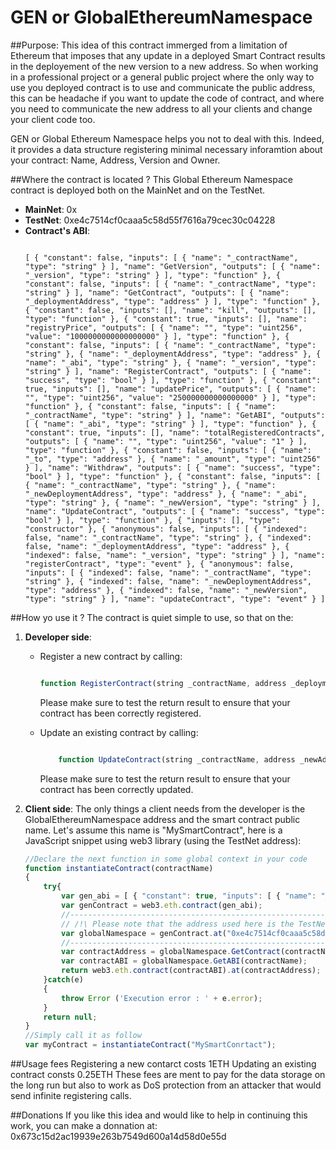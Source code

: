 # GEN or GlobalEthereumNamespace


##Purpose:
This idea of this contract immerged from a limitation of Ethereum that imposes that any update in a deployed Smart Contract
results in the deployement of the new version to a new address.
So when working in a professional project or a general public project where the only way to use you deployed contract is to 
use and communicate the public address, this can be headache if you want to update the code of contract, and where you need
to communicate the new address to all your clients and change your client code too.

GEN or Global Ethereum Namespace helps you not to deal with this. Indeed, it provides a data structure registering minimal
necessary inforamtion about your contract: Name, Address, Version and Owner. 


##Where the contract is located ?
This Global Ethereum Namespace contract is deployed both on the MainNet and on the TestNet.

- **MainNet**: 0x
- **TestNet**: 0xe4c7514cf0caaa5c58d55f7616a79cec30c04228
- **Contract's ABI**: 
    ```

    [ { "constant": false, "inputs": [ { "name": "_contractName", "type": "string" } ], "name": "GetVersion", "outputs": [ { "name": "_version", "type": "string" } ], "type": "function" }, { "constant": false, "inputs": [ { "name": "_contractName", "type": "string" } ], "name": "GetContract", "outputs": [ { "name": "_deploymentAddress", "type": "address" } ], "type": "function" }, { "constant": false, "inputs": [], "name": "kill", "outputs": [], "type": "function" }, { "constant": true, "inputs": [], "name": "registryPrice", "outputs": [ { "name": "", "type": "uint256", "value": "1000000000000000000" } ], "type": "function" }, { "constant": false, "inputs": [ { "name": "_contractName", "type": "string" }, { "name": "_deploymentAddress", "type": "address" }, { "name": "_abi", "type": "string" }, { "name": "_version", "type": "string" } ], "name": "RegisterContract", "outputs": [ { "name": "success", "type": "bool" } ], "type": "function" }, { "constant": true, "inputs": [], "name": "updatePrice", "outputs": [ { "name": "", "type": "uint256", "value": "250000000000000000" } ], "type": "function" }, { "constant": false, "inputs": [ { "name": "_contractName", "type": "string" } ], "name": "GetABI", "outputs": [ { "name": "_abi", "type": "string" } ], "type": "function" }, { "constant": true, "inputs": [], "name": "totalRegisteredContracts", "outputs": [ { "name": "", "type": "uint256", "value": "1" } ], "type": "function" }, { "constant": false, "inputs": [ { "name": "_to", "type": "address" }, { "name": "_amount", "type": "uint256" } ], "name": "Withdraw", "outputs": [ { "name": "success", "type": "bool" } ], "type": "function" }, { "constant": false, "inputs": [ { "name": "_contractName", "type": "string" }, { "name": "_newDeploymentAddress", "type": "address" }, { "name": "_abi", "type": "string" }, { "name": "_newVersion", "type": "string" } ], "name": "UpdateContract", "outputs": [ { "name": "success", "type": "bool" } ], "type": "function" }, { "inputs": [], "type": "constructor" }, { "anonymous": false, "inputs": [ { "indexed": false, "name": "_contractName", "type": "string" }, { "indexed": false, "name": "_deploymentAddress", "type": "address" }, { "indexed": false, "name": "_version", "type": "string" } ], "name": "registerContract", "type": "event" }, { "anonymous": false, "inputs": [ { "indexed": false, "name": "_contractName", "type": "string" }, { "indexed": false, "name": "_newDeploymentAddress", "type": "address" }, { "indexed": false, "name": "_newVersion", "type": "string" } ], "name": "updateContract", "type": "event" } ]
    ```

##How yo use it ?
The contract is quiet simple to use, so that on the:

1. **Developer side**:

    - Register a new contract by calling:
        ```javascript

        function RegisterContract(string _contractName, address _deploymentAddress, string _abi, string _version) returns (bool success)
        ```
        Please make sure to test the return result to ensure that your contract has been correctly registered.

    - Update an existing contract by calling:
        ```javascript

            function UpdateContract(string _contractName, address _newAddress, string _abi, string _newVersion) returns (bool success)
        ```
        Please make sure to test the return result to ensure that your contract has been correctly updated.

2. **Client side**:
The only things a client needs from the developer is the GlobalEthereumNamespace address and the smart contract public name. Let's assume this name is "MySmartContract", here is a JavaScript snippet using web3 library (using the TestNet address):
    
    ```javascript
    //Declare the next function in some global context in your code
    function instantiateContract(contractName)
    {
        try{
            var gen_abi = [ { "constant": true, "inputs": [ { "name": "_contractName", "type": "string" } ], "name": "GetVersion", "outputs": [ { "name": "_version", "type": "string" } ], "type": "function" }, { "constant": true, "inputs": [ { "name": "_contractName", "type": "string" } ], "name": "GetContract", "outputs": [ { "name": "_deploymentAddress", "type": "address" }, { "name": "_abi", "type": "string" }, { "name": "_version", "type": "string" } ], "type": "function" }, { "constant": false, "inputs": [], "name": "kill", "outputs": [], "type": "function" }, { "constant": true, "inputs": [], "name": "registryPrice", "outputs": [ { "name": "", "type": "uint256", "value": "1000000000000000000" } ], "type": "function" }, { "constant": false, "inputs": [ { "name": "_contractName", "type": "string" }, { "name": "_deploymentAddress", "type": "address" }, { "name": "_abi", "type": "string" }, { "name": "_version", "type": "string" } ], "name": "RegisterContract", "outputs": [], "type": "function" }, { "constant": true, "inputs": [], "name": "updatePrice", "outputs": [ { "name": "", "type": "uint256", "value": "250000000000000000" } ], "type": "function" }, { "constant": true, "inputs": [ { "name": "_contractName", "type": "string" } ], "name": "GetABI", "outputs": [ { "name": "_abi", "type": "string" } ], "type": "function" }, { "constant": true, "inputs": [], "name": "totalRegisteredContracts", "outputs": [ { "name": "", "type": "uint256", "value": "0" } ], "type": "function" }, { "constant": false, "inputs": [ { "name": "_to", "type": "address" }, { "name": "_amount", "type": "uint256" } ], "name": "Withdraw", "outputs": [ { "name": "success", "type": "bool" } ], "type": "function" }, { "constant": true, "inputs": [ { "name": "_contractName", "type": "string" } ], "name": "GetAddress", "outputs": [ { "name": "_deploymentAddress", "type": "address", "value": "0x" } ], "type": "function" }, { "constant": false, "inputs": [ { "name": "_contractName", "type": "string" }, { "name": "_newDeploymentAddress", "type": "address" }, { "name": "_abi", "type": "string" }, { "name": "_newVersion", "type": "string" } ], "name": "UpdateContract", "outputs": [], "type": "function" }, { "inputs": [], "type": "constructor" }, { "anonymous": false, "inputs": [ { "indexed": false, "name": "_contractName", "type": "string" }, { "indexed": false, "name": "_deploymentAddress", "type": "address" }, { "indexed": false, "name": "_version", "type": "string" } ], "name": "registerContract", "type": "event" }, { "anonymous": false, "inputs": [ { "indexed": false, "name": "_contractName", "type": "string" }, { "indexed": false, "name": "_newDeploymentAddress", "type": "address" }, { "indexed": false, "name": "_newVersion", "type": "string" } ], "name": "updateContract", "type": "event" } ];
            var genContract = web3.eth.contract(gen_abi);
            //-------------------------------------------------------------------------------//
            // /!\ Please note that the address used here is the TestNet address /!\
            var globalNamespace = genContract.at("0xe4c7514cf0caaa5c58d55f7616a79cec30c04228");
            //-------------------------------------------------------------------------------//
            var contractAddress = globalNamespace.GetContract(contractName);
            var contractABI = globalNamespace.GetABI(contractName);
            return web3.eth.contract(contractABI).at(contractAddress);
        }catch(e)
        {
            throw Error ('Execution error : ' + e.error);
        }
        return null;
    }
    //Simply call it as follow
    var myContract = instantiateContract("MySmartConrtact");
    ```

##Usage fees
Registering a new contarct costs 1ETH
Updating an existing contract consts 0.25ETH
These fees are ment to pay for the data storage on the long run but also to work as DoS protection from an attacker that
would send infinite registering calls.

##Donations
If you like this idea and would like to help in continuing this work, you can make a donnation at: 0x673c15d2ac19939e263b7549d600a14d58d0e55d